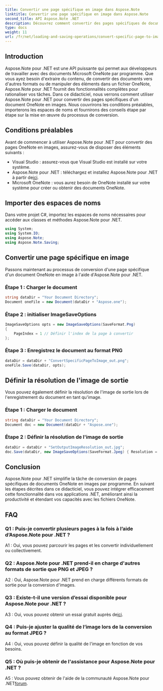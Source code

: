 ```yaml
---
title: Convertir une page spécifique en image dans Aspose.Note
linktitle: Convertir une page spécifique en image dans Aspose.Note
second_title: API Aspose.Note .NET
description: Découvrez comment convertir des pages spécifiques de documents Microsoft OneNote en images par programmation à l'aide d'Aspose.Note pour .NET.
type: docs
weight: 11
url: /fr/net/loading-and-saving-operations/convert-specific-page-to-image/
---
```

## Introduction

Aspose.Note pour .NET est une API puissante qui permet aux développeurs de travailler avec des documents Microsoft OneNote par programme. Que vous ayez besoin d'extraire du contenu, de convertir des documents vers d'autres formats ou de manipuler des éléments dans un fichier OneNote, Aspose.Note pour .NET fournit des fonctionnalités complètes pour rationaliser vos tâches. Dans ce didacticiel, nous verrons comment utiliser Aspose.Note pour .NET pour convertir des pages spécifiques d'un document OneNote en images. Nous couvrirons les conditions préalables, importerons les espaces de noms et fournirons des conseils étape par étape sur la mise en œuvre du processus de conversion.

## Conditions préalables

Avant de commencer à utiliser Aspose.Note pour .NET pour convertir des pages OneNote en images, assurez-vous de disposer des éléments suivants :

- Visual Studio : assurez-vous que Visual Studio est installé sur votre système.
-  Aspose.Note pour .NET : téléchargez et installez Aspose.Note pour .NET à partir de[ici](https://releases.aspose.com/note/net/).
- Microsoft OneNote : vous aurez besoin de OneNote installé sur votre système pour créer ou obtenir des documents OneNote.

## Importer des espaces de noms

Dans votre projet C#, importez les espaces de noms nécessaires pour accéder aux classes et méthodes Aspose.Note pour .NET.

```csharp
using System;
using System.IO;
using Aspose.Note;
using Aspose.Note.Saving;
```

## Convertir une page spécifique en image

Passons maintenant au processus de conversion d'une page spécifique d'un document OneNote en image à l'aide d'Aspose.Note pour .NET.

### Étape 1 : Charger le document

```csharp
string dataDir = "Your Document Directory";
Document oneFile = new Document(dataDir + "Aspose.one");
```

### Étape 2 : initialiser ImageSaveOptions

```csharp
ImageSaveOptions opts = new ImageSaveOptions(SaveFormat.Png)
{
    PageIndex = 1 // Définir l'index de la page à convertir
};
```

### Étape 3 : Enregistrez le document au format PNG

```csharp
dataDir = dataDir + "ConvertSpecificPageToImage_out.png";
oneFile.Save(dataDir, opts);
```

## Définir la résolution de l'image de sortie

Vous pouvez également définir la résolution de l'image de sortie lors de l'enregistrement du document en tant qu'image.

### Étape 1 : Charger le document

```csharp
string dataDir = "Your Document Directory";
Document doc = new Document(dataDir + "Aspose.one");
```

### Étape 2 : Définir la résolution de l'image de sortie

```csharp
dataDir = dataDir + "SetOutputImageResolution_out.jpg";
doc.Save(dataDir, new ImageSaveOptions(SaveFormat.Jpeg) { Resolution = 220 });
```

## Conclusion

Aspose.Note pour .NET simplifie la tâche de conversion de pages spécifiques de documents OneNote en images par programme. En suivant les étapes décrites dans ce didacticiel, vous pouvez intégrer efficacement cette fonctionnalité dans vos applications .NET, améliorant ainsi la productivité et étendant vos capacités avec les fichiers OneNote.

## FAQ

### Q1 : Puis-je convertir plusieurs pages à la fois à l’aide d’Aspose.Note pour .NET ?

A1 : Oui, vous pouvez parcourir les pages et les convertir individuellement ou collectivement.

### Q2 : Aspose.Note pour .NET prend-il en charge d'autres formats de sortie que PNG et JPEG ?

A2 : Oui, Aspose.Note pour .NET prend en charge différents formats de sortie pour la conversion d'images.

### Q3 : Existe-t-il une version d’essai disponible pour Aspose.Note pour .NET ?

 A3 : Oui, vous pouvez obtenir un essai gratuit auprès de[ici](https://releases.aspose.com/).

### Q4 : Puis-je ajuster la qualité de l’image lors de la conversion au format JPEG ?

A4 : Oui, vous pouvez définir la qualité de l'image en fonction de vos besoins.

### Q5 : Où puis-je obtenir de l'assistance pour Aspose.Note pour .NET ?

 A5 : Vous pouvez obtenir de l'aide de la communauté Aspose.Note pour .NET[forum](https://forum.aspose.com/c/note/28).